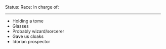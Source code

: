 Status: 
Race:
In charge of:

---

- Holding a tome
- Glasses
- Probably wizard/sorcerer
- Gave us cloaks
- Idorian prospector